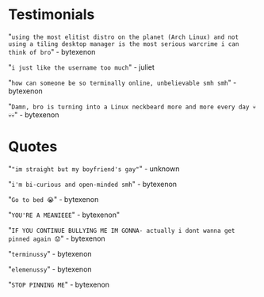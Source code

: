 # Testimonials

"`using the most elitist distro on the planet (Arch Linux) and not using a tiling desktop manager is the most serious warcrime i can think of bro`" - bytexenon

"`i just like the username too much`" - juliet

"`how can someone be so terminally online, unbelievable smh smh`" - bytexenon

"`Damn, bro is turning into a Linux neckbeard more and more every day 💀💀💀`" - bytexenon

# Quotes

"`"im straight but my boyfriend's gay"`" - unknown

"`i'm bi-curious and open-minded smh`" - bytexenon

"`Go to bed 😭`" - bytexenon

"`YOU'RE A MEANIEEE`" - bytexenon"

"`IF YOU CONTINUE BULLYING ME IM GONNA- actually i dont wanna get pinned again 😟`" - bytexenon

"`terminussy`" - bytexenon

"`elemenussy`" - bytexenon

"`STOP PINNING ME`" - bytexenon
